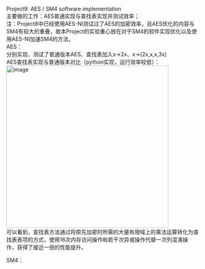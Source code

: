 Project9: AES / SM4 software implementation  
主要做的工作：AES普通实现与查找表实现并测试效率；  
注：Project8中已经使用AES-NI测试过了AES的加密效率，且AES优化的内容与SM4有较大的重叠，故本Project的实验重心放在对于SM4的软件实现优化以及使用AES-NI加速SM4的方法。  
AES：  
分别实现、测试了普通版本AES、查找表加入x->2x、x->(2x,x,x,3x)  
AES查找表实现与普通版本对比（python实现，运行效率较低）：  
<img width="425" alt="image" src="https://github.com/Dianyudengdeng/homework-group-113/assets/93588357/c898c711-2a58-4ce3-86b2-9dab74b84dfd">  
可以看到，查找表方法通过将原先加密时所需的大量有限域上的乘法运算转化为查找表表项的方式，使用16次内存访问操作和若干次异或操作代替一次列混淆操作，获得了接近一倍的性能提升。  

SM4：
